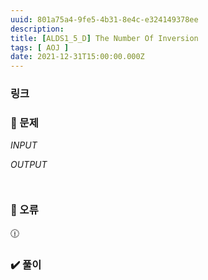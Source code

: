 ```yaml
---
uuid: 801a75a4-9fe5-4b31-8e4c-e324149378ee
description: 
title: [ALDS1_5_D] The Number Of Inversion
tags: [ AOJ ]
date: 2021-12-31T15:00:00.000Z
---
```








### 링크

### 📝 문제

*INPUT*

*OUTPUT*

```jsx

```

```jsx

```

### 🚨 오류

<aside>
🕧

</aside>

### ✔️ 풀이

```jsx

```